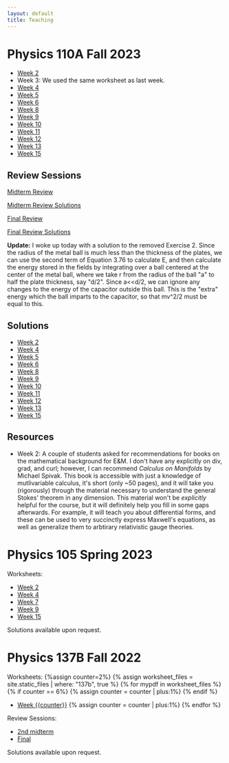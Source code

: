 ```yaml
---
layout: default
title: Teaching
---
```


# Physics 110A Fall 2023
* [Week 2](https://jacoberl.github.io/assets/110a/week-2-worksheet.pdf)
* Week 3: We used the same worksheet as last week.
* [Week 4](https://jacoberl.github.io/assets/110a/week-4-worksheet.pdf)
* [Week 5](https://jacoberl.github.io/assets/110a/week-5-worksheet.pdf)
* [Week 6](https://jacoberl.github.io/assets/110a/week-6-worksheet.pdf)
* [Week 8](https://jacoberl.github.io/assets/110a/week-8-worksheet.pdf)
* [Week 9](https://jacoberl.github.io/assets/110a/week-9-worksheet.pdf)
* [Week 10](https://jacoberl.github.io/assets/110a/week-10-worksheet.pdf)
* [Week 11](https://jacoberl.github.io/assets/110a/week-11-worksheet.pdf)
* [Week 12](https://jacoberl.github.io/assets/110a/week-12-worksheet.pdf)
* [Week 13](https://jacoberl.github.io/assets/110a/week-13-worksheet.pdf)
* [Week 15](https://jacoberl.github.io/assets/110a/week-15-worksheet.pdf)

## Review Sessions
[Midterm Review](https://jacoberl.github.io/assets/110a/review-problems-1.pdf)

[Midterm Review Solutions](https://jacoberl.github.io/assets/110a/review-problems-1-solutions.pdf)

[Final Review](https://jacoberl.github.io/assets/110a/review-problems-2.pdf)

[Final Review Solutions](https://jacoberl.github.io/assets/110a/review-problems-2-solutions.pdf)

**Update:** I woke up today with a solution to the removed Exercise 2. Since the radius of the metal ball is much less than the thickness of the plates, we can use the second term of Equation 3.76 to calculate E, and then calculate the energy stored in the fields by integrating over a ball centered at the center of the metal ball, where we take r from the radius of the ball "a" to half the plate thickness, say "d/2". Since a<<d/2, we can ignore any changes to the energy of the capacitor outside this ball. This is the "extra" energy which the ball imparts to the capacitor, so that mv^2/2 must be equal to this.



## Solutions
* [Week 2](https://jacoberl.github.io/assets/110a/week-2-worksheet-solutions.pdf)
* [Week 4](https://jacoberl.github.io/assets/110a/week-4-worksheet-solutions.pdf)
* [Week 5](https://jacoberl.github.io/assets/110a/week-5-worksheet-solutions.pdf)
* [Week 6](https://jacoberl.github.io/assets/110a/week-6-worksheet-solutions.pdf)
* [Week 8](https://jacoberl.github.io/assets/110a/week-8-worksheet-solutions.pdf)
* [Week 9](https://jacoberl.github.io/assets/110a/week-9-worksheet-solutions.pdf)
* [Week 10](https://jacoberl.github.io/assets/110a/week-10-worksheet-solutions.pdf)
* [Week 11](https://jacoberl.github.io/assets/110a/week-11-worksheet-solutions.pdf)
* [Week 12](https://jacoberl.github.io/assets/110a/week-12-worksheet-solutions.pdf)
* [Week 13](https://jacoberl.github.io/assets/110a/week-13-worksheet-solutions.pdf)
* [Week 15](https://jacoberl.github.io/assets/110a/week-15-worksheet-solutions.pdf)



## Resources
* Week 2: A couple of students asked for recommendations for books on the mathematical background for E&M. I don't have any explicitly on div, grad, and curl; however, I can recommend <em>Calculus on Manifolds</em> by Michael Spivak. This book is accessible with just a knowledge of mutlivariable calculus, it's short (only ~50 pages), and it will take you (rigorously) through the material necessary to understand the general Stokes' theorem in any dimension. This material won't be <em>explicitly</em> helpful for the course, but it will definitely help you fill in some gaps afterwards. For example, it will teach you about differential forms, and these can be used to very succinctly express Maxwell's equations, as well as generalize them to arbtirary relativistic gauge theories.

# Physics 105 Spring 2023
Worksheets:
* [Week 2](https://jacoberl.github.io/assets/105/week%202%20worksheet.pdf)
* [Week 4](https://jacoberl.github.io/assets/105/week%204%20worksheet.pdf)
* [Week 7](https://jacoberl.github.io/assets/105/week%207%20worksheet.pdf)
* [Week 9](https://jacoberl.github.io/assets/105/week%209%20worksheet.pdf)
* [Week 15](https://jacoberl.github.io/assets/105/week%2015%20worksheet.pdf)
  
Solutions available upon request.


# Physics 137B Fall 2022
Worksheets:
{%assign counter=2%}
{% assign worksheet_files = site.static_files | where: "137b", true %}
{% for mypdf in worksheet_files %}
{% if counter == 6%}
{% assign counter = counter | plus:1%}
{% endif %}
* [Week {{counter}}](https://jacoberl.github.io/{{mypdf.path}})
{% assign counter = counter | plus:1%}
{% endfor %}

Review Sessions:
* [2nd midterm](https://jacoberl.github.io/assets/137b/review/review%20session%20problems%202.pdf)
* [Final](https://jacoberl.github.io/assets/137b/review/final%20review%20session%20problems.pdf)

Solutions available upon request.
